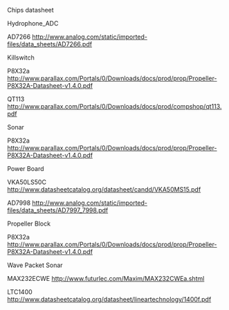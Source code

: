 Chips datasheet

Hydrophone\_ADC

AD7266 http://www.analog.com/static/imported-files/data_sheets/AD7266.pdf

Killswitch

P8X32a
http://www.parallax.com/Portals/0/Downloads/docs/prod/prop/Propeller-P8X32A-Datasheet-v1.4.0.pdf

QT113
http://www.parallax.com/Portals/0/Downloads/docs/prod/compshop/qt113.pdf

Sonar

P8X32a
http://www.parallax.com/Portals/0/Downloads/docs/prod/prop/Propeller-P8X32A-Datasheet-v1.4.0.pdf

Power Board

VKA50LS50C
http://www.datasheetcatalog.org/datasheet/candd/VKA50MS15.pdf

AD7998
http://www.analog.com/static/imported-files/data_sheets/AD7997_7998.pdf

Propeller Block

P8X32a
http://www.parallax.com/Portals/0/Downloads/docs/prod/prop/Propeller-P8X32A-Datasheet-v1.4.0.pdf

Wave Packet Sonar

MAX232ECWE
http://www.futurlec.com/Maxim/MAX232CWEa.shtml

LTC1400
http://www.datasheetcatalog.org/datasheet/lineartechnology/1400f.pdf